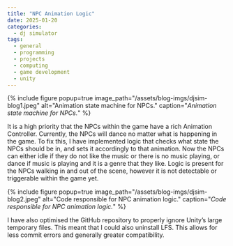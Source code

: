 ```yaml
---
title: "NPC Animation Logic"
date: 2025-01-20
categories:
  - dj simulator
tags:
  - general
  - programming
  - projects
  - computing
  - game development
  - unity
---
```


{% include figure popup=true image_path="/assets/blog-imgs/djsim-blog1.jpeg" alt="Animation state machine for NPCs." caption="_Animation state machine for NPCs._" %}

It is a high priority that the NPCs within the game have a rich Animation Controller. Currently, the NPCs will dance no matter what is happening in the game. To fix this, I have implemented logic that checks what state the NPCs should be in, and sets it accordingly to that animation. Now the NPCs can either idle if they do not like the music or there is no music playing, or dance if music is playing and it is a genre that they like. Logic is present for the NPCs walking in and out of the scene, however it is not detectable or triggerable within the game yet.

{% include figure popup=true image_path="/assets/blog-imgs/djsim-blog2.jpeg" alt="Code responsible for NPC animation logic." caption="_Code responsible for NPC animation logic._" %}

I have also optimised the GitHub repository to properly ignore Unity’s large temporary files. This meant that I could also uninstall LFS. This allows for less commit errors and generally greater compatibility.
